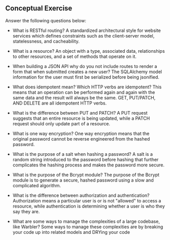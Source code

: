 ## Conceptual Exercise

Answer the following questions below:

- What is RESTful routing?
  A standardized architectural style for website services which defines constraints such as the client-server model, statelessness, and cacheability.

- What is a resource?
  An object with a type, associated data, relationships to other resources, and a set of methods that operate on it.

- When building a JSON API why do you not include routes to render a form
  that when submitted creates a new user? The SQLAlchemy model information for the user must first be serialized before being jsonified.

- What does idempotent mean? Which HTTP verbs are idempotent? This means
  that an operation can be performed again and again with the same data and the result will always be the same. GET, PUT/PATCH, AND DELETE are all idempotent HTTP verbs.

- What is the difference between PUT and PATCH? A PUT request suggests
  that an entire resource is being updated, while a PATCH request should only update part of a resource.

- What is one way encryption? One way encryption means that the original
  password cannot be reverse engineered from the hashed password.

- What is the purpose of a salt when hashing a password? A salt is a
  random string introduced to the password before hashing that further complicates the hashing process and makes the password more secure.

- What is the purpose of the Bcrypt module? The purpose of the Bcrypt
  module is to generate a secure, hashed password using a slow and complicated algorithm.

- What is the difference between authorization and authentication?
  Authorization means a particular user is or is not "allowed" to access a resource, while authentication is determining whether a user is who they say they are.

- What are some ways to manage the complexities of a large codebase, like
  Warbler? Some ways to manage these complexities are by breaking your code up into related models and DRYing your code
